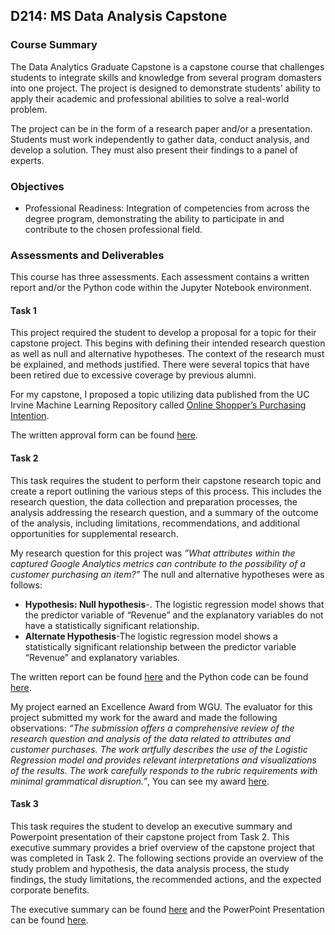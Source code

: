## D214: MS Data Analysis Capstone

### Course Summary
The Data Analytics Graduate Capstone is a capstone course that challenges students to integrate skills and knowledge from several program domasters into one project. The project is designed to demonstrate students' ability to apply their academic and professional abilities to solve a real-world problem.

The project can be in the form of a research paper and/or a presentation. Students must work independently to gather data, conduct analysis, and develop a solution. They must also present their findings to a panel of experts.

### Objectives

- Professional Readiness: Integration of competencies from across the degree program, demonstrating the ability to participate in and contribute to the chosen professional field.

### Assessments and Deliverables

This course has three assessments. Each assessment contains a written report and/or the Python code within the Jupyter Notebook environment.

#### Task 1
This project required the student to develop a proposal for a topic for their capstone project. This begins with defining their intended research question as well as null and alternative hypotheses. The context of the research must be explained, and methods justified.  There were several topics that have been retired due to excessive coverage by previous alumni. 

For my capstone, I proposed a topic utilizing data published from the UC Irvine Machine Learning Repository called [Online Shopper’s Purchasing Intention](https://archive.ics.uci.edu/dataset/468/online+shoppers+purchasing+intention+dataset). 

The written approval form can be found [here](https://github.com/alexaryanfisher/Portfolio_WGU/blob/master/D214/D214Task1.pdf). 

#### Task 2
This task requires the student to perform their capstone research topic and create a report outlining the various steps of this process. This includes the research question, the data collection and preparation processes, the analysis addressing the research question, and a summary of the outcome of the analysis, including limitations, recommendations, and additional opportunities for supplemental research.

My research question for this project was *”What attributes within the captured Google Analytics metrics can contribute to the possibility of a customer purchasing an item?”* The null and alternative hypotheses were as follows:

* **Hypothesis: Null hypothesis**-. The logistic regression model shows that the predictor variable of “Revenue” and the explanatory variables do not have a statistically significant relationship.
* **Alternate Hypothesis**-The logistic regression model shows a statistically significant relationship between the predictor variable “Revenue” and explanatory variables.
  
The written report can be found [here](https://github.com/alexaryanfisher/Portfolio_WGU/blob/master/D214/D214Task2.pdf) and the Python code can be found [here](https://github.com/alexaryanfisher/Portfolio_WGU/blob/master/D214/AFCodeD214.ipynb).


My project earned an Excellence Award from WGU. The evaluator for this project submitted my work for the award and made the following observations: *“The submission offers a comprehensive review of the research question and analysis of the data related to attributes and customer purchases. The work artfully describes the use of the Logistic Regression model and provides relevant interpretations and visualizations of the results. The work carefully responds to the rubric requirements with minimal grammatical disruption.”*, You can see my award [here](https://github.com/alexaryanfisher/Portfolio_WGU/blob/master/D214/Excellence_Award.pdf).

#### Task 3

This task requires the student to develop an executive summary and Powerpoint presentation of their capstone project from Task 2. This executive summary provides a brief overview of the capstone project that was completed in Task 2. The following sections provide an overview of the study problem and hypothesis, the data analysis process, the study findings, the study limitations, the recommended actions, and the expected corporate benefits.

The executive summary can be found [here](https://github.com/alexaryanfisher/Portfolio_WGU/blob/master/D214/D214Task3.pdf) and the PowerPoint Presentation can be found [here](https://github.com/alexaryanfisher/Portfolio_WGU/blob/master/D214/AFisherD214Task3PPT.pptx).
